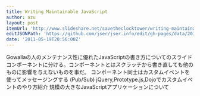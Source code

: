 ```yaml
---
title: Writing Maintainable JavaScript
author: azu
layout: post
itemUrl: 'http://www.slideshare.net/savetheclocktower/writing-maintainable-javascript'
editJSONPath: 'https://github.com/jser/jser.info/edit/gh-pages/data/2011/05/index.json'
date: '2011-05-19T20:56:00Z'
---
```

Gowallaの人のメンテナンス性に優れたJavaScriptの書き方についてのスライド
コンポーネントに分ける。コンポーネントとはスクラッチから書き直しても他のものに影響を与えないものを事だ。
コンポーネント同士はカスタムイベントを使ってメッセージングする
(Pub/Sub)
jQuery,Prototype.js,Dojoでカスタムイベントのやり方紹介
規模の大きなJavaScriptアプリケーションについて
